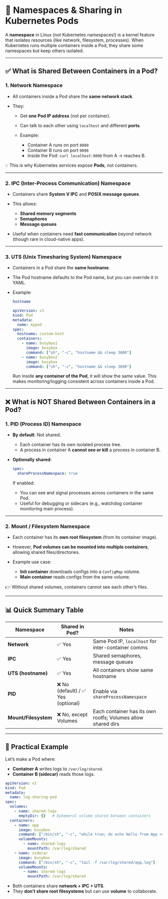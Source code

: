 
# 🔎 **Namespaces & Sharing in Kubernetes Pods**

A **namespace** in Linux (not Kubernetes namespaces!) is a kernel feature that isolates resources (like network, filesystem, processes).
When Kubernetes runs multiple containers inside a Pod, they share some namespaces but keep others isolated.

---

## ✅ **What is Shared Between Containers in a Pod?**

### 1. **Network Namespace**

* All containers inside a Pod share the **same network stack**.
* They:

  * Get **one Pod IP address** (not per container).
  * Can talk to each other using `localhost` and different **ports**.
  * Example:

    * Container A runs on port `8080`
    * Container B runs on port `9090`
    * Inside the Pod: `curl localhost:9090` from A → reaches B.

💡 This is why Kubernetes services expose **Pods**, not containers.

---

### 2. **IPC (Inter-Process Communication) Namespace**

* Containers share **System V IPC** and **POSIX message queues**.
* This allows:

  * **Shared memory segments**
  * **Semaphores**
  * **Message queues**
* Useful when containers need **fast communication** beyond network (though rare in cloud-native apps).

---

### 3. **UTS (Unix Timesharing System) Namespace**

* Containers in a Pod share the **same hostname**.
* The Pod hostname defaults to the Pod name, but you can override it in YAML.
* Example:

  ```bash
  hostname
  ```
  ```yaml
  apiVersion: v1
  kind: Pod
  metadata:
    name: mypod
  spec:
    hostname: custom-host
    containers:
      - name: busybox1
        image: busybox
        command: ["sh", "-c", "hostname && sleep 3600"]
      - name: busybox2
        image: busybox
        command: ["sh", "-c", "hostname && sleep 3600"]
  ```
  Run inside **any container of the Pod**, it will show the same value.
  This makes monitoring/logging consistent across containers inside a Pod.

---

## ❌ **What is NOT Shared Between Containers in a Pod?**

### 1. **PID (Process ID) Namespace**

* **By default**: Not shared.

  * Each container has its own isolated process tree.
  * A process in container A **cannot see or kill** a process in container B.
* **Optionally shared**:

  ```yaml
  spec:
    shareProcessNamespace: true
  ```

  If enabled:

  * You can see and signal processes across containers in the same Pod.
  * Useful for debugging or sidecars (e.g., watchdog container monitoring main process).

---

### 2. **Mount / Filesystem Namespace**

* Each container has its **own root filesystem** (from its container image).
* However, **Pod volumes can be mounted into multiple containers**, allowing shared files/directories.
* Example use case:

  * **Init container** downloads configs into a `ConfigMap` volume.
  * **Main container** reads configs from the same volume.

👉 Without shared volumes, containers cannot see each other’s files.

---

## 📊 **Quick Summary Table**

| Namespace            | Shared in Pod?                    | Notes                                                        |
| -------------------- | --------------------------------- | ------------------------------------------------------------ |
| **Network**          | ✅ Yes                             | Same Pod IP, `localhost` for inter-container comms           |
| **IPC**              | ✅ Yes                             | Shared semaphores, message queues                            |
| **UTS (hostname)**   | ✅ Yes                             | All containers show same hostname                            |
| **PID**              | ❌ No (default) / ✅ Yes (optional) | Enable via `shareProcessNamespace`                           |
| **Mount/Filesystem** | ❌ No, except Volumes              | Each container has its own rootfs; Volumes allow shared dirs |

---

## 📌 **Practical Example**

Let’s make a Pod where:

* **Container A** writes logs to `/var/log/shared`.
* **Container B (sidecar)** reads those logs.

```yaml
apiVersion: v1
kind: Pod
metadata:
  name: log-sharing-pod
spec:
  volumes:
    - name: shared-logs
      emptyDir: {}   # Ephemeral volume shared between containers
  containers:
    - name: app
      image: busybox
      command: ["/bin/sh", "-c", "while true; do echo Hello from App >> /var/log/shared/app.log; sleep 5; done"]
      volumeMounts:
        - name: shared-logs
          mountPath: /var/log/shared
    - name: sidecar
      image: busybox
      command: ["/bin/sh", "-c", "tail -f /var/log/shared/app.log"]
      volumeMounts:
        - name: shared-logs
          mountPath: /var/log/shared
```

* Both containers share **network + IPC + UTS**.
* They **don’t share root filesystems** but can use **volume** to collaborate.
